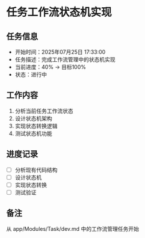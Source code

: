 # 任务工作流状态机实现

## 任务信息
- 开始时间：2025年07月25日 17:33:00
- 任务描述：完成工作流管理中的状态机实现
- 当前进度：40% -> 目标100%
- 状态：进行中

## 工作内容
1. 分析当前任务工作流状态
2. 设计状态机架构
3. 实现状态转换逻辑
4. 测试状态机功能

## 进度记录
- [ ] 分析现有代码结构
- [ ] 设计状态机
- [ ] 实现状态转换
- [ ] 测试验证

## 备注
从 app/Modules/Task/dev.md 中的工作流管理任务开始
